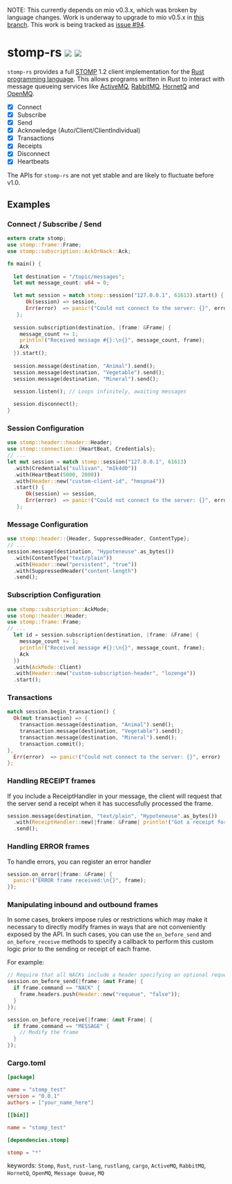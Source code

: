 NOTE: This currently depends on mio v0.3.x, which was broken by language changes. Work is underway to upgrade to mio v0.5.x in [this branch](https://github.com/zslayton/stomp-rs/tree/use-mai). This work is being tracked as [issue #94](https://github.com/zslayton/stomp-rs/issues/94).

stomp-rs [![](https://api.travis-ci.org/zslayton/stomp-rs.png?branch=master)](https://travis-ci.org/zslayton/stomp-rs) [![](http://meritbadge.herokuapp.com/stomp)](https://crates.io/crates/stomp)
=====

`stomp-rs` provides a full [STOMP](http://stomp.github.io/stomp-specification-1.2.html) 1.2 client implementation for the [Rust programming language](http://www.rust-lang.org/). This allows programs written in Rust to interact with message queueing services like [ActiveMQ](http://activemq.apache.org/), [RabbitMQ](http://www.rabbitmq.com/), [HornetQ](http://hornetq.jboss.org/) and [OpenMQ](https://mq.java.net/).

- [x] Connect
- [x] Subscribe
- [x] Send
- [x] Acknowledge (Auto/Client/ClientIndividual)
- [x] Transactions
- [x] Receipts
- [x] Disconnect
- [x] Heartbeats

The APIs for `stomp-rs` are not yet stable and are likely to fluctuate before v1.0.

## Examples
### Connect / Subscribe / Send
```rust
extern crate stomp;
use stomp::frame::Frame;
use stomp::subscription::AckOrNack::Ack;

fn main() {
  
  let destination = "/topic/messages";
  let mut message_count: u64 = 0;

  let mut session = match stomp::session("127.0.0.1", 61613).start() {
      Ok(session) => session,
      Err(error)  => panic!("Could not connect to the server: {}", error)
   };
  
  session.subscription(destination, |frame: &Frame| {
    message_count += 1;
    println!("Received message #{}:\n{}", message_count, frame);
    Ack
  }).start();
  
  session.message(destination, "Animal").send();
  session.message(destination, "Vegetable").send();
  session.message(destination, "Mineral").send();
  
  session.listen(); // Loops infinitely, awaiting messages

  session.disconnect();
}
```

### Session Configuration
```rust
use stomp::header::header::Header;
use stomp::connection::{HeartBeat, Credentials};
// ...
let mut session = match stomp::session("127.0.0.1", 61613)
  .with(Credentials("sullivan", "m1k4d0"))
  .with(HeartBeat(5000, 2000))
  .with(Header::new("custom-client-id", "hmspna4"))
  .start() {
      Ok(session) => session,
      Err(error)  => panic!("Could not connect to the server: {}", error)
   };
```

### Message Configuration
```rust
use stomp::header::{Header, SuppressedHeader, ContentType};
// ...
session.message(destination, "Hypoteneuse".as_bytes())
  .with(ContentType("text/plain"))
  .with(Header::new("persistent", "true"))
  .with(SuppressedHeader("content-length")
  .send();
```

### Subscription Configuration
```rust
use stomp::subscription::AckMode;
use stomp::header::Header;
use stomp::frame::Frame;
// ...
  let id = session.subscription(destination, |frame: &Frame| {
    message_count += 1;
    println!("Received message #{}:\n{}", message_count, frame);
    Ack
  })
  .with(AckMode::Client)
  .with(Header::new("custom-subscription-header", "lozenge"))
  .start();
```

### Transactions
```rust
match session.begin_transaction() {
  Ok(mut transaction) => {
    transaction.message(destination, "Animal").send();
    transaction.message(destination, "Vegetable").send();
    transaction.message(destination, "Mineral").send();
    transaction.commit();
},
  Err(error)  => panic!("Could not connect to the server: {}", error)
};
```

### Handling RECEIPT frames
If you include a ReceiptHandler in your message, the client will request that the server send a receipt when it has successfully processed the frame.
```rust
session.message(destination, "text/plain", "Hypoteneuse".as_bytes())
  .with(ReceiptHandler::new(|frame: &Frame| println!("Got a receipt for 'Hypoteneuse'.")))
  .send();
```
### Handling ERROR frames
To handle errors, you can register an error handler
```rust
session.on_error(|frame: &Frame| {
  panic!("ERROR frame received:\n{}", frame);
});
```

### Manipulating inbound and outbound frames
In some cases, brokers impose rules or restrictions which may make it necessary to
directly modify frames in ways that are not conveniently exposed by the API. In such 
cases, you can use the `on_before_send` and `on_before_receive` methods to specify a
callback to perform this custom logic prior to the sending or receipt of each frame.

For example:
```rust
// Require that all NACKs include a header specifying an optional requeue policy
session.on_before_send(|frame: &mut Frame| {
  if frame.command == "NACK" {
    frame.headers.push(Header::new("requeue", "false"));
  }
});

session.on_before_receive(|frame: &mut Frame| {
  if frame.command == "MESSAGE" {
    // Modify the frame
  }
});
```
### Cargo.toml
```toml
[package]

name = "stomp_test"
version = "0.0.1"
authors = ["your_name_here"]

[[bin]]

name = "stomp_test"

[dependencies.stomp]

stomp = "*"
```

keywords: `Stomp`, `Rust`, `rust-lang`, `rustlang`, `cargo`, `ActiveMQ`, `RabbitMQ`, `HornetQ`, `OpenMQ`, `Message Queue`, `MQ`
